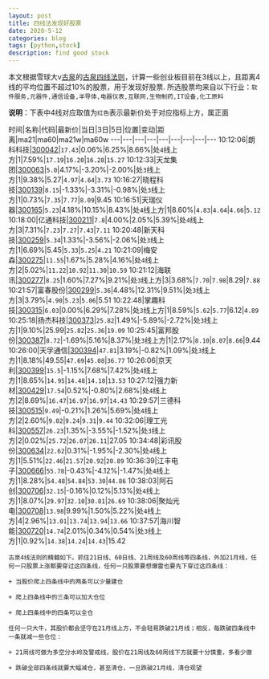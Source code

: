 ```yaml
---
layout: post
title: 四线法发现好股票
date: 2020-5-12
categories: blog
tags: [python,stock]
description: find good stock
---
```



本文根据雪球大v[古泉](https://xueqiu.com/u/7148646888)的[古泉四线法则](https://xueqiu.com/7148646888/130498192)，计算一些创业板目前在3线以上，且距离4线的平均位置不超过10%的股票，用于发现好股票.
所选股票均来自以下行业：`软件服务,元器件,通信设备,半导体,电器仪表,互联网,生物制药,IT设备,化工原料`

**说明**：下表中4线对应取值为`红色`表示最新价处于对应指标上方，属正面


时间|名称|代码|最新价|当日|3日|5日|位置|变动|距离|ma21|ma60|ma21w|ma60w
---|---|---|---|---|---|---|---|---
10:12:06|朗科科技|[300042](https://xueqiu.com/S/SZ300042)|`17.43`|0.06%|6.25%|8.66%|处`4`线上方|1|7.59%|`17.19`|`16.20`|`16.28`|`15.27`
10:12:33|天龙集团|[300063](https://xueqiu.com/S/SZ300063)|`5.0`|4.17%|-3.20%|-2.00%|处`3`线上方|1|9.38%|5.27|`4.97`|`4.64`|`3.73`
10:16:27|晓程科技|[300139](https://xueqiu.com/S/SZ300139)|`8.15`|-1.33%|-3.31%|-0.98%|处`3`线上方|1|0.73%|`7.35`|`7.77`|`8.09`|9.45
10:16:51|天瑞仪器|[300165](https://xueqiu.com/S/SZ300165)|`5.23`|4.18%|10.15%|8.43%|处`4`线上方|1|8.60%|`4.83`|`4.64`|`4.66`|`5.12`
10:18:00|亿通科技|[300211](https://xueqiu.com/S/SZ300211)|`7.8`|4.00%|2.05%|5.39%|处`4`线上方|3|7.31%|`7.23`|`7.27`|`7.43`|`7.11`
10:20:48|新天科技|[300259](https://xueqiu.com/S/SZ300259)|`5.34`|1.33%|-3.56%|-2.06%|处`3`线上方|1|6.69%|5.45|`5.33`|`5.25`|`4.21`
10:21:09|梅安森|[300275](https://xueqiu.com/S/SZ300275)|`11.55`|1.67%|5.28%|4.16%|处`4`线上方|2|5.02%|`11.22`|`10.92`|`11.30`|`10.59`
10:21:12|海联讯|[300277](https://xueqiu.com/S/SZ300277)|`8.25`|1.60%|7.27%|9.21%|处`3`线上方|3|3.68%|`7.70`|`7.98`|8.29|`7.88`
10:21:57|富春股份|[300299](https://xueqiu.com/S/SZ300299)|`5.36`|4.48%|12.31%|9.51%|处`3`线上方|3|3.79%|`4.90`|`5.23`|`5.06`|5.51
10:22:48|掌趣科技|[300315](https://xueqiu.com/S/SZ300315)|`6.03`|0.00%|6.29%|7.28%|处`3`线上方|1|8.59%|`5.62`|`5.77`|6.12|`4.89`
10:25:18|扬杰科技|[300373](https://xueqiu.com/S/SZ300373)|`25.82`|1.49%|-5.89%|-2.72%|处`3`线上方|1|9.10%|25.99|`25.82`|`25.36`|`19.09`
10:25:45|富邦股份|[300387](https://xueqiu.com/S/SZ300387)|`8.72`|-1.69%|5.16%|8.37%|处`3`线上方|1|2.17%|`8.10`|`8.07`|`8.66`|9.44
10:26:00|天孚通信|[300394](https://xueqiu.com/S/SZ300394)|`47.81`|3.19%|-0.82%|1.09%|处`3`线上方|1|8.18%|49.55|`47.69`|`45.08`|`36.77`
10:26:06|京天利|[300399](https://xueqiu.com/S/SZ300399)|`15.5`|-1.15%|7.68%|7.42%|处`4`线上方|1|8.65%|`14.95`|`14.48`|`14.18`|`13.53`
10:27:12|强力新材|[300429](https://xueqiu.com/S/SZ300429)|`17.54`|0.52%|-0.80%|2.68%|处`4`线上方|2|8.69%|`16.47`|`16.97`|`16.97`|`14.43`
10:29:57|三德科技|[300515](https://xueqiu.com/S/SZ300515)|`9.49`|-0.21%|1.26%|5.69%|处`4`线上方|2|2.60%|`9.02`|`9.24`|`9.31`|`9.44`
10:32:06|理工光科|[300557](https://xueqiu.com/S/SZ300557)|`26.23`|1.35%|-3.55%|-1.52%|处`3`线上方|2|0.02%|`25.72`|`26.07`|`26.11`|27.05
10:34:48|彩讯股份|[300634](https://xueqiu.com/S/SZ300634)|`22.62`|0.31%|-1.95%|-2.30%|处`4`线上方|1|5.51%|`22.46`|`21.57`|`20.92`|`20.89`
10:36:39|江丰电子|[300666](https://xueqiu.com/S/SZ300666)|`55.78`|-0.43%|-4.12%|-1.47%|处`4`线上方|1|8.28%|`54.48`|`54.84`|`53.30`|`44.86`
10:38:03|阿石创|[300706](https://xueqiu.com/S/SZ300706)|`32.15`|-0.16%|0.12%|5.13%|处`4`线上方|1|8.07%|`29.97`|`32.10`|`30.81`|`26.69`
10:38:06|聚灿光电|[300708](https://xueqiu.com/S/SZ300708)|`13.98`|9.99%|1.50%|5.22%|处`4`线上方|4|2.96%|`13.01`|`13.74`|`13.94`|`13.66`
10:37:57|海川智能|[300720](https://xueqiu.com/S/SZ300720)|`14.74`|2.01%|0.34%|0.54%|处`3`线上方|1|0.92%|`14.38`|`14.24`|`14.43`|15.42

```
古泉4线法则的精髓如下。抓住21日线、60日线、21周线及60周线等四条线，外加21月线，任何一只股票上涨都要穿过这四条线，任何一只股票要想爆雷也要先下穿过这四条线：

+ 当股价爬上四条线中的两条可以少量建仓

+ 爬上四条线中的三条可以加大仓位

+ 爬上四条线中的四条可以全仓

任何一只大牛，其股价都会坚守在21月线上方，不会轻易跌破21月线；相反，每跌破四条线中一条就减一些仓位：

+ 21周线可做为多空分水岭及警戒线，股价在21周线及60周线下方就要十分慎重，多看少做

+ 跌破全部四条线就要大幅减仓，甚至清仓，一旦跌破21月线，清仓观望
```